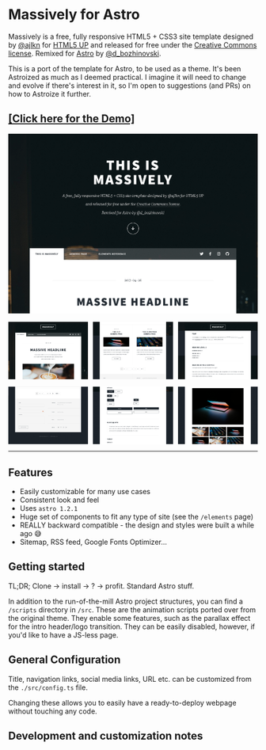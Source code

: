 # Massively for Astro

Massively is a free, fully responsive HTML5 + CSS3 site template designed by [@ajlkn](https://twitter.com/ajlkn) for
[HTML5 UP](https://html5up.net) and released for free under the [Creative Commons license](https://html5up.net/license).
Remixed for [Astro](https://astro.build) by [@d_bozhinovski](https://twitter.com/d_bozhinovski).

This is a port of the template for Astro, to be used as a theme. It's been Astroized as much as I deemed practical. I
imagine it will need to change and evolve if there's interest in it, so I'm open to suggestions (and PRs) on how to
Astroize it further.

## [\[Click here for the Demo\]](https://astro-massively.darko.io)

![intro.png](./intro.png)

<div style="display: flex; justify-content: space-between; padding-bottom: 15px;">
  <img style="width: 32%;" src="./heading.png" />
  <img style="width: 32%;" src="./posts.png" />
  <img style="width: 32%;" src="./typography.png" />
</div>
<div style="display: flex; justify-content: space-between;">
  <img style="width: 32%;" src="./footer.png" />
  <img style="width: 32%;" src="./buttons.png" />
  <img style="width: 32%;" src="./image-grid.png" />
</div>

---

## Features

- Easily customizable for many use cases
- Consistent look and feel
- Uses `astro 1.2.1`
- Huge set of components to fit any type of site (see the `/elements` page)
- REALLY backward compatible - the design and styles were built a while ago :sweat_smile:
- Sitemap, RSS feed, Google Fonts Optimizer...

## Getting started

TL;DR; Clone -> install -> ? -> profit. Standard Astro stuff.

In addition to the run-of-the-mill Astro project structures, you can find a `/scripts` directory in `/src`. These are
the animation scripts ported over from the original theme. They enable some features, such as the parallax effect for
the intro header/logo transition. They can be easily disabled, however, if you'd like to have a JS-less page.

## General Configuration

Title, navigation links, social media links, URL etc. can be customized from the `./src/config.ts` file.

Changing these allows you to easily have a ready-to-deploy webpage without touching any code.

## Development and customization notes
